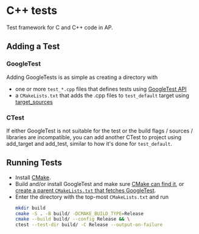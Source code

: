 # C++ tests

Test framework for C and C++ code in AP.

## Adding a Test

### GoogleTest

Adding GoogleTests is as simple as creating a directory with
* one or more `test_*.cpp` files that defines tests using
  [GoogleTest API](https://google.github.io/googletest/)
* a `CMakeLists.txt` that adds the .cpp files to `test_default` target using
  [target_sources](https://cmake.org/cmake/help/latest/command/target_sources.html)

### CTest

If either GoogleTest is not suitable for the test or the build flags / sources / libraries are incompatible,
you can add another CTest to project using add_target and add_test, similar to how it's done for `test_default`.

## Running Tests

* Install [CMake](https://cmake.org/).
* Build and/or install GoogleTest and make sure
  [CMake can find it](https://cmake.org/cmake/help/latest/module/FindGTest.html), or
  [create a parent `CMakeLists.txt` that fetches GoogleTest](https://google.github.io/googletest/quickstart-cmake.html).
* Enter the directory with the top-most `CMakeLists.txt` and run
  ```sh
  mkdir build
  cmake -S . -B build/ -DCMAKE_BUILD_TYPE=Release
  cmake --build build/ --config Release && \
  ctest --test-dir build/ -C Release --output-on-failure
  ```
